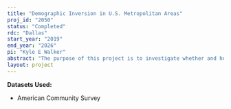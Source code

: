 ```yaml
---
title: "Demographic Inversion in U.S. Metropolitan Areas"
proj_id: "2050"
status: "Completed"
rdc: "Dallas"
start_year: "2019"
end_year: "2026"
pi: "Kyle E Walker"
abstract: "The purpose of this project is to investigate whether and how a new model of "demographic inversion" applies to internal and international migrants across metropolitan areas in the United States. Scholars and journalists have given significant attention in recent years to the declining relevance of traditional urban demographic models, which propose an association with upward mobility and suburban residential attainment. Empirical evidence to support this claim, however, is often limited by the coarse geographic resolution of publicly-available demographic data. This project will analyze the evolving dynamics of residential mobility in US metropolitan areas at micro-geographic levels using confidential data from the American Community Survey."
layout: project
---
```


**Datasets Used:**

  - American Community Survey 

